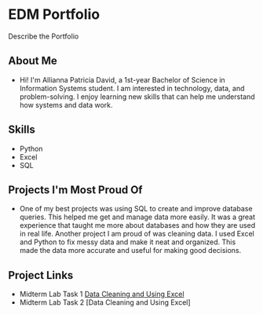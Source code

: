 # EDM Portfolio
Describe the Portfolio 
## About Me 
- Hi! I'm Allianna Patricia David, a 1st-year Bachelor of Science in Information Systems student. I am interested in technology, data, and problem-solving. I enjoy learning new skills that can help me understand how systems and data work.
## Skills
- Python
- Excel
- SQL
## Projects I'm Most Proud Of
- One of my best projects was using SQL to create and improve database queries. This helped me get and manage data more easily. It was a great experience that taught me more about databases and how they are used in real life. Another project I am proud of was cleaning data. I used Excel and Python to fix messy data and make it neat and organized. This made the data more accurate and useful for making good decisions.

## Project Links 
- Midterm Lab Task 1 [Data Cleaning and Using Excel](Midterm%20Lab%20Task%201/README.md)
- Midterm Lab Task 2 [Data Cleaning and Using Excel]
